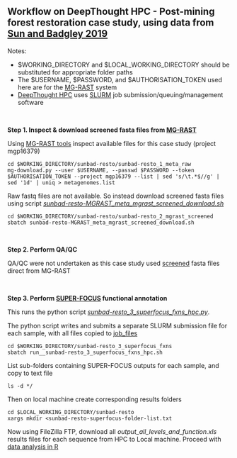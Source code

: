 ## Workflow on DeepThought HPC - Post-mining forest restoration case study, using data from [Sun and Badgley 2019](https://doi.org/10.1016/j.soilbio.2019.05.004)

Notes:
- $WORKING_DIRECTORY and $LOCAL_WORKING_DIRECTORY should be substituted for appropriate folder paths
- The $USERNAME, $PASSWORD, and $AUTHORISATION_TOKEN used here are for the [MG-RAST](https://www.mg-rast.org/) system
- [DeepThought HPC](https://deepthoughtdocs.flinders.edu.au/en/latest/) uses [SLURM](https://deepthoughtdocs.flinders.edu.au/en/latest/SLURM/SLURMIntro.html) job submission/queuing/management software

&nbsp;

**Step 1. Inspect & download screened fasta files from [MG-RAST](https://www.mg-rast.org/)**

Using [MG-RAST tools](https://github.com/MG-RAST/MG-RAST-Tools) inspect available files for this case study (project mgp16379)

```Shell
cd $WORKING_DIRECTORY/sunbad-resto/sunbad-resto_1_meta_raw
mg-download.py --user $USERNAME, --passwd $PASSWORD --token $AUTHORISATION_TOKEN --project mgp16379 --list | sed 's/\t.*$//g' | sed '1d' | uniq > metagenomes.list
```

Raw fastq files are not available.
So instead download screened fasta files using script *[sunbad-resto-MGRAST_meta_mgrast_screened_download.sh](sunbad-resto_2_mgrast_screened/sunbad-resto-MGRAST_meta_mgrast_screened_download.sh)*

```Shell
cd $WORKING_DIRECTORY/sunbad-resto/sunbad-resto_2_mgrast_screened
sbatch sunbad-resto-MGRAST_meta_mgrast_screened_download.sh
```

&nbsp;

**Step 2. Perform QA/QC**

QA/QC were not undertaken as this case study used [screened](https://help.mg-rast.org/user_manual.html#the-mg-rast-pipeline) fasta files direct from MG-RAST

&nbsp;

**Step 3. Perform [SUPER-FOCUS](https://github.com/metageni/SUPER-FOCUS) functional annotation**

This runs the python script *[sunbad-resto_3_superfocus_fxns_hpc.py](sunbad-resto_3_superfocus_fxns/sunbad-resto_3_superfocus_fxns_hpc.py)*.

The python script writes and submits a separate SLURM submission file for each sample, with all files copied to [job_files](sunbad-resto_3_superfocus_fxns/job_files)

```Shell
cd $WORKING_DIRECTORY/sunbad-resto_3_superfocus_fxns
sbatch run__sunbad-resto_3_superfocus_fxns_hpc.sh
```
List sub-folders containing SUPER-FOCUS outputs for each sample, and copy to text file
```Shell
ls -d */
```
Then on local machine create corresponding results folders
```Shell
cd $LOCAL_WORKING_DIRECTORY/sunbad-resto
xargs mkdir <sunbad-resto-superfocus-folder-list.txt
```

Now using FileZilla FTP, download all *output_all_levels_and_function.xls* results files for each sequence from HPC to Local machine.
Proceed with [data analysis in R](../Compound-potential-R-code-final.R)
